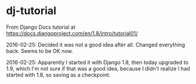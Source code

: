 # dj-tutorial

From Django Docs tutorial at https://docs.djangoproject.com/en/1.8/intro/tutorial01/

2016-02-25: Decided it was not a good idea after all. Changed everything back. Seems to be OK now. 

2016-02-25: Apparently I started it with Django 1.8, then today upgraded to 1.9, which I'm not sure if that was a good idea, because I didn't realize I had started with 1.8, so saving as a checkpoint.

